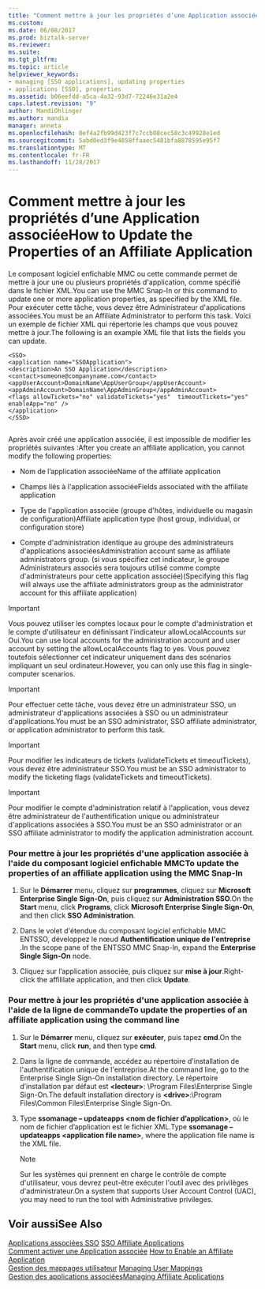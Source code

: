 ```yaml
---
title: "Comment mettre à jour les propriétés d’une Application associée | Documents Microsoft"
ms.custom: 
ms.date: 06/08/2017
ms.prod: biztalk-server
ms.reviewer: 
ms.suite: 
ms.tgt_pltfrm: 
ms.topic: article
helpviewer_keywords:
- managing [SSO applications], updating properties
- applications [SSO], properties
ms.assetid: b06eefdd-a5ca-4a32-93d7-72246e31a2e4
caps.latest.revision: "9"
author: MandiOhlinger
ms.author: mandia
manager: anneta
ms.openlocfilehash: 0ef4a2fb99d423f7c7ccb08cec58c3c49928e1ed
ms.sourcegitcommit: 5abd0ed3f9e4858ffaaec5481bfa8878595e95f7
ms.translationtype: MT
ms.contentlocale: fr-FR
ms.lasthandoff: 11/28/2017
---
```

# <a name="how-to-update-the-properties-of-an-affiliate-application"></a><span data-ttu-id="68823-102">Comment mettre à jour les propriétés d’une Application associée</span><span class="sxs-lookup"><span data-stu-id="68823-102">How to Update the Properties of an Affiliate Application</span></span>
<span data-ttu-id="68823-103">Le composant logiciel enfichable MMC ou cette commande permet de mettre à jour une ou plusieurs propriétés d'application, comme spécifié dans le fichier XML.</span><span class="sxs-lookup"><span data-stu-id="68823-103">You can use the MMC Snap-In or this command to update one or more application properties, as specified by the XML file.</span></span> <span data-ttu-id="68823-104">Pour exécuter cette tâche, vous devez être Administrateur d'applications associées.</span><span class="sxs-lookup"><span data-stu-id="68823-104">You must be an Affiliate Administrator to perform this task.</span></span> <span data-ttu-id="68823-105">Voici un exemple de fichier XML qui répertorie les champs que vous pouvez mettre à jour.</span><span class="sxs-lookup"><span data-stu-id="68823-105">The following is an example XML file that lists the fields you can update.</span></span>  
  
```  
<SSO>  
<application name="SSOApplication">  
<description>An SSO Application</description>  
<contact>someone@companyname.com</contact>  
<appUserAccount>DomainName\AppUserGroup</appUserAccount>  
<appAdminAccount>DomainName\AppAdminGroup</appAdminAccount>  
<flags allowTickets="no" validateTickets="yes"  timeoutTickets="yes" enableApp="no" />  
</application>  
</SSO>  
  
```  
  
 <span data-ttu-id="68823-106">Après avoir créé une application associée, il est impossible de modifier les propriétés suivantes :</span><span class="sxs-lookup"><span data-stu-id="68823-106">After you create an affiliate application, you cannot modify the following properties:</span></span>  
  
-   <span data-ttu-id="68823-107">Nom de l’application associée</span><span class="sxs-lookup"><span data-stu-id="68823-107">Name of the affiliate application</span></span>  
  
-   <span data-ttu-id="68823-108">Champs liés à l'application associée</span><span class="sxs-lookup"><span data-stu-id="68823-108">Fields associated with the affiliate application</span></span>  
  
-   <span data-ttu-id="68823-109">Type de l'application associée (groupe d'hôtes, individuelle ou magasin de configuration)</span><span class="sxs-lookup"><span data-stu-id="68823-109">Affiliate application type (host group, individual, or configuration store)</span></span>  
  
-   <span data-ttu-id="68823-110">Compte d'administration identique au groupe des administrateurs d'applications associées</span><span class="sxs-lookup"><span data-stu-id="68823-110">Administration account same as affiliate administrators group.</span></span> <span data-ttu-id="68823-111">(si vous spécifiez cet indicateur, le groupe Administrateurs associés sera toujours utilisé comme compte d'administrateurs pour cette application associée)</span><span class="sxs-lookup"><span data-stu-id="68823-111">(Specifying this flag will always use the affiliate administrators group as the administrator account for this affiliate application)</span></span>  
  
> [!IMPORTANT]
>  <span data-ttu-id="68823-112">Vous pouvez utiliser les comptes locaux pour le compte d'administration et le compte d'utilisateur en définissant l'indicateur allowLocalAccounts sur Oui.</span><span class="sxs-lookup"><span data-stu-id="68823-112">You can use local accounts for the administration account and user account by setting the allowLocalAccounts flag to yes.</span></span> <span data-ttu-id="68823-113">Vous pouvez toutefois sélectionner cet indicateur uniquement dans des scénarios impliquant un seul ordinateur.</span><span class="sxs-lookup"><span data-stu-id="68823-113">However, you can only use this flag in single-computer scenarios.</span></span>  
  
> [!IMPORTANT]
>  <span data-ttu-id="68823-114">Pour effectuer cette tâche, vous devez être un administrateur SSO, un administrateur d'applications associées à SSO ou un administrateur d'applications.</span><span class="sxs-lookup"><span data-stu-id="68823-114">You must be an SSO administrator, SSO affiliate administrator, or application administrator to perform this task.</span></span>  
  
> [!IMPORTANT]
>  <span data-ttu-id="68823-115">Pour modifier les indicateurs de tickets (validateTickets et timeoutTickets), vous devez être administrateur SSO.</span><span class="sxs-lookup"><span data-stu-id="68823-115">You must be an SSO administrator to modify the ticketing flags (validateTickets and timeoutTickets).</span></span>  
  
> [!IMPORTANT]
>  <span data-ttu-id="68823-116">Pour modifier le compte d'administration relatif à l'application, vous devez être administrateur de l'authentification unique ou administrateur d'applications associées à SSO.</span><span class="sxs-lookup"><span data-stu-id="68823-116">You must be an SSO administrator or an SSO affiliate administrator to modify the application administration account.</span></span>  
  
### <a name="to-update-the-properties-of-an-affiliate-application-using-the-mmc-snap-in"></a><span data-ttu-id="68823-117">Pour mettre à jour les propriétés d'une application associée à l'aide du composant logiciel enfichable MMC</span><span class="sxs-lookup"><span data-stu-id="68823-117">To update the properties of an affiliate application using the MMC Snap-In</span></span>  
  
1.  <span data-ttu-id="68823-118">Sur le **Démarrer** menu, cliquez sur **programmes**, cliquez sur **Microsoft Enterprise Single Sign-On**, puis cliquez sur **Administration SSO**.</span><span class="sxs-lookup"><span data-stu-id="68823-118">On the **Start** menu, click **Programs**, click **Microsoft Enterprise Single Sign-On**, and then click **SSO Administration**.</span></span>  
  
2.  <span data-ttu-id="68823-119">Dans le volet d'étendue du composant logiciel enfichable MMC ENTSSO, développez le nœud **Authentification unique de l'entreprise** .</span><span class="sxs-lookup"><span data-stu-id="68823-119">In the scope pane of the ENTSSO MMC Snap-In, expand the **Enterprise Single Sign-On** node.</span></span>  
  
3.  <span data-ttu-id="68823-120">Cliquez sur l’application associée, puis cliquez sur **mise à jour**.</span><span class="sxs-lookup"><span data-stu-id="68823-120">Right-click the affililate application, and then click **Update**.</span></span>  
  
### <a name="to-update-the-properties-of-an-affiliate-application-using-the-command-line"></a><span data-ttu-id="68823-121">Pour mettre à jour les propriétés d'une application associée à l'aide de la ligne de commande</span><span class="sxs-lookup"><span data-stu-id="68823-121">To update the properties of an affiliate application using the command line</span></span>  
  
1.  <span data-ttu-id="68823-122">Sur le **Démarrer** menu, cliquez sur **exécuter**, puis tapez **cmd**.</span><span class="sxs-lookup"><span data-stu-id="68823-122">On the **Start** menu, click **run**, and then type **cmd**.</span></span>  
  
2.  <span data-ttu-id="68823-123">Dans la ligne de commande, accédez au répertoire d'installation de l'authentification unique de l'entreprise.</span><span class="sxs-lookup"><span data-stu-id="68823-123">At the command line, go to the Enterprise Single Sign-On installation directory.</span></span> <span data-ttu-id="68823-124">Le répertoire d’installation par défaut est  **\<lecteur\>**: \Program Files\Enterprise Single Sign-On.</span><span class="sxs-lookup"><span data-stu-id="68823-124">The default installation directory is **\<drive\>**:\Program Files\Common Files\Enterprise Single Sign-On.</span></span>  
  
3.  <span data-ttu-id="68823-125">Type **ssomanage – updateapps \<nom de fichier d’application\>**, où le nom de fichier d’application est le fichier XML.</span><span class="sxs-lookup"><span data-stu-id="68823-125">Type **ssomanage –updateapps \<application file name\>**, where the application file name is the XML file.</span></span>  
  
    > [!NOTE]
    >  <span data-ttu-id="68823-126">Sur les systèmes qui prennent en charge le contrôle de compte d'utilisateur, vous devrez peut-être exécuter l'outil avec des privilèges d'administrateur.</span><span class="sxs-lookup"><span data-stu-id="68823-126">On a system that supports User Account Control (UAC), you may need to run the tool with Administrative privileges.</span></span>  
  
## <a name="see-also"></a><span data-ttu-id="68823-127">Voir aussi</span><span class="sxs-lookup"><span data-stu-id="68823-127">See Also</span></span>  
 <span data-ttu-id="68823-128">[Applications associées SSO](../core/sso-affiliate-applications.md) </span><span class="sxs-lookup"><span data-stu-id="68823-128">[SSO Affiliate Applications](../core/sso-affiliate-applications.md) </span></span>  
 <span data-ttu-id="68823-129">[Comment activer une Application associée](../core/how-to-enable-an-affiliate-application.md) </span><span class="sxs-lookup"><span data-stu-id="68823-129">[How to Enable an Affiliate Application](../core/how-to-enable-an-affiliate-application.md) </span></span>  
 <span data-ttu-id="68823-130">[Gestion des mappages utilisateur](../core/managing-user-mappings.md) </span><span class="sxs-lookup"><span data-stu-id="68823-130">[Managing User Mappings](../core/managing-user-mappings.md) </span></span>  
 [<span data-ttu-id="68823-131">Gestion des applications associées</span><span class="sxs-lookup"><span data-stu-id="68823-131">Managing Affiliate Applications</span></span>](../core/managing-affiliate-applications.md)